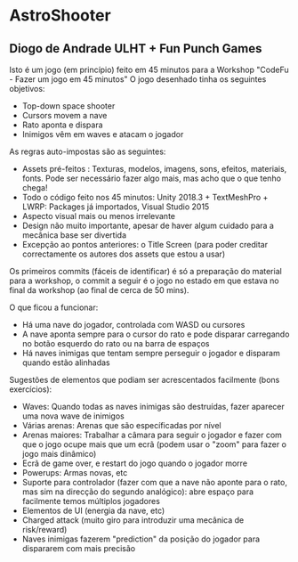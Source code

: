 # AstroShooter

Diogo de Andrade
ULHT + Fun Punch Games
------------------------------

Isto é um jogo (em princípio) feito em 45 minutos para a Workshop "CodeFu - Fazer um jogo em 45 minutos"
O jogo desenhado tinha os seguintes objetivos:

- Top-down space shooter
- Cursors movem a nave
- Rato aponta e dispara
- Inimigos vêm em waves e atacam o jogador

As regras auto-impostas são as seguintes:

- Assets pré-feitos : Texturas, modelos, imagens, sons, efeitos, materiais, fonts. Pode ser necessário fazer algo mais, mas acho que o que   tenho chega!
- Todo o código feito nos 45 minutos: Unity 2018.3 + TextMeshPro + LWRP: Packages já importados, Visual Studio 2015
- Aspecto visual mais ou menos irrelevante
- Design não muito importante, apesar de haver algum cuidado para a mecânica base ser divertida
- Excepção ao pontos anteriores: o Title Screen (para poder creditar correctamente os autores dos assets que estou a usar)

Os primeiros commits (fáceis de identificar) é só a preparação do material para a workshop, o commit a seguir é o jogo no estado em que estava no final da workshop (ao final de cerca de 50 mins).

O que ficou a funcionar:
- Há uma nave do jogador, controlada com WASD ou cursores
- A nave aponta sempre para o cursor do rato e pode disparar carregando no botão esquerdo do rato ou na barra de espaços
- Há naves inimigas que tentam sempre perseguir o jogador e disparam quando estão alinhadas

Sugestões de elementos que podiam ser acrescentados facilmente (bons exercícios):
- Waves: Quando todas as naves inimigas são destruídas, fazer aparecer uma nova wave de inimigos
- Várias arenas: Arenas que são específicadas por nível
- Arenas maiores: Trabalhar a câmara para seguir o jogador e fazer com que o jogo ocupe mais que um ecrã (podem usar o "zoom" para fazer o jogo mais dinâmico)
- Ecrã de game over, e restart do jogo quando o jogador morre
- Powerups: Armas novas, etc
- Suporte para controlador (fazer com que a nave não aponte para o rato, mas sim na direcção do segundo analógico): abre espaço para facilmente temos múltiplos jogadores
- Elementos de UI (energia da nave, etc)
- Charged attack (muito giro para introduzir uma mecânica de risk/reward)
- Naves inimigas fazerem "prediction" da posição do jogador para dispararem com mais precisão